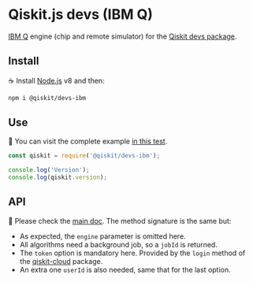 # Qiskit.js devs (IBM Q)

[IBM Q](https://www.research.ibm.com/ibm-q) engine (chip and remote simulator) for the [Qiskit devs package](https://github.com/Qiskit/qiskit-js/tree/master/packages/qiskit-devs).

## Install

:coffee: Install [Node.js](https://nodejs.org/download) v8 and then:

```sh
npm i @qiskit/devs-ibm
```

## Use

:pencil: You can visit the complete example [in this test](./test/functional/index.js).

```js
const qiskit = require('@qiskit/devs-ibm');

console.log('Version');
console.log(qiskit.version);
```

## API

:eyes: Please check the [main doc](../../README.md#API). The method signature is the same but:

* As expected, the `engine` parameter is omitted here.
* All algorithms need a background job, so a `jobId` is returned.
* The `token` option is mandatory here. Provided by the `login` method of the [qiskit-cloud](../qiskit-cloud) package.
* An extra one `userId` is also needed, same that for the last option.
